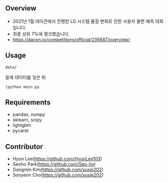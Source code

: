 ## Overview 
- 2021년 1월 데이콘에서 진행한 LG 시스템 품질 변화로 인한 사용자 불편 예측 대회입니다.
- 최종 상위 7%에 랭크했습니다.
- https://dacon.io/competitions/official/235687/overview/


## Usage
    data/
밑에 데이터를 넣은 뒤
  
    !python main.py


## Requirements
- pandas, numpy
- sklearn, scipy
- lightgbm
- pycaret

## Contributor
- Hyun Lee(https://github.com/HyunLee103)
- Seoho Park(https://github.com/Seo-ho)
- Gangmin Kim(https://github.com/susie202)
- Sooyeon Cho(https://github.com/susie202)
